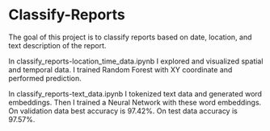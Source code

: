 # Classify-Reports
The goal of this project is to classify reports based on date, location, and text description of the report.

In classify_reports-location_time_data.ipynb I explored and visualized spatial and temporal data. I trained Random Forest with XY coordinate and performed prediction.

In classify_reports-text_data.ipynb I tokenized text data and generated word embeddings. Then I trained a Neural Network with these word embeddings. On validation data best accuracy is 97.42%. On test data accuracy is 97.57%.

